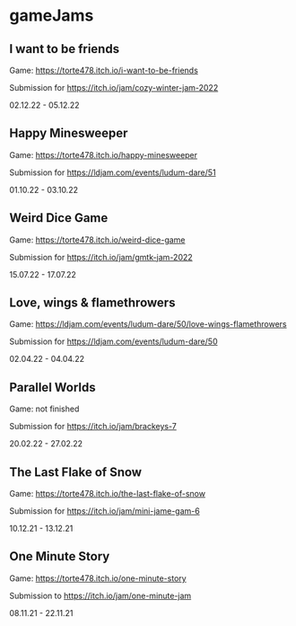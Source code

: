 # gameJams

## I want to be friends
Game: https://torte478.itch.io/i-want-to-be-friends

Submission for https://itch.io/jam/cozy-winter-jam-2022

02.12.22 - 05.12.22

## Happy Minesweeper
Game: https://torte478.itch.io/happy-minesweeper

Submission for https://ldjam.com/events/ludum-dare/51

01.10.22 - 03.10.22

## Weird Dice Game
Game: https://torte478.itch.io/weird-dice-game

Submission for https://itch.io/jam/gmtk-jam-2022

15.07.22 - 17.07.22

## Love, wings & flamethrowers
Game: https://ldjam.com/events/ludum-dare/50/love-wings-flamethrowers

Submission for https://ldjam.com/events/ludum-dare/50

02.04.22 - 04.04.22

## Parallel Worlds
Game: not finished

Submission for https://itch.io/jam/brackeys-7

20.02.22 - 27.02.22

## The Last Flake of Snow
Game: https://torte478.itch.io/the-last-flake-of-snow

Submission for https://itch.io/jam/mini-jame-gam-6

10.12.21 - 13.12.21

## One Minute Story
Game: https://torte478.itch.io/one-minute-story

Submission to https://itch.io/jam/one-minute-jam

08.11.21 - 22.11.21